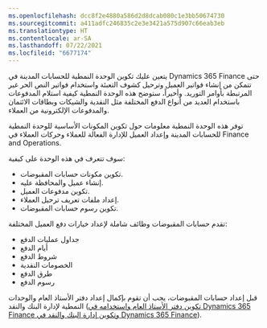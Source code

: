 ```yaml
---
ms.openlocfilehash: dcc8f2e4880a586d2d8dcab080c1e3bb50674730
ms.sourcegitcommit: a411adfc246835c2e3e3421a575d907c66eab3eb
ms.translationtype: HT
ms.contentlocale: ar-SA
ms.lasthandoff: 07/22/2021
ms.locfileid: "6677174"
---
```

يتعين عليك تكوين الوحدة النمطية للحسابات المدينة في Dynamics 365 Finance حتى تتمكن من إنشاء فواتير العميل وترحيل كشوف التعبئة واستخدام فواتير النص الحر غير المرتبطة بأوامر التوريد. وأخيراً، ستوضح هذه الوحدة النمطية كيفية استلام المدفوعات باستخدام العديد من أنواع الدفع المختلفة مثل النقدية والشيكات وبطاقات الائتمان والمدفوعات الإلكترونية من العملاء.

توفر هذه الوحدة النمطية معلومات حول تكوين المكونات الأساسية للوحدة النمطية للحسابات المدينة وإعداد العميل للإدارة الفعالة للعملاء وحركات العملاء في Finance and Operations.

سوف تتعرف في هذه الوحدة على كيفية:

-   تكوين مكونات حسابات المقبوضات.
-   إنشاء عميل والمحافظة عليه.
-   تكوين مدفوعات العميل.
-   إعداد ملفات تعريف ترحيل العملاء.
-   تكوين رسوم حسابات المقبوضات.

تقدم حسابات المقبوضات وظائف شاملة لإعداد خيارات دفع العميل المختلفة:

-   جداول عمليات الدفع
-   أيام الدفع
-   شروط الدفع
-   الخصومات النقدية
-   طرق الدفع
-   رسوم الدفع

قبل إعداد حسابات المقبوضات، يجب أن تقوم بإكمال إعداد دفتر الأستاذ العام والوحدات النمطية لإدارة البنك والنقد ([تكوين دفتر الأستاذ العام واستخدامه في Dynamics 365 Finance](https://docs.microsoft.com/learn/paths/configure-use-general-ledger-dyn365-finance/?azure-portal=true)[ وتكوين إدارة البنك والنقد في Dynamics 365 Finance](https://docs.microsoft.com/learn/modules/configure-cash-bank-management-dyn365-finance/?azure-portal=true)). 

